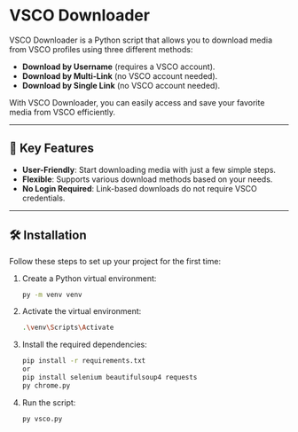 # VSCO Downloader  

VSCO Downloader is a Python script that allows you to download media from VSCO profiles using three different methods:  
- **Download by Username** (requires a VSCO account).  
- **Download by Multi-Link** (no VSCO account needed).  
- **Download by Single Link** (no VSCO account needed).  

With VSCO Downloader, you can easily access and save your favorite media from VSCO efficiently.  

---

## 🚀 Key Features  

- **User-Friendly**: Start downloading media with just a few simple steps.  
- **Flexible**: Supports various download methods based on your needs.  
- **No Login Required**: Link-based downloads do not require VSCO credentials.  

---

## 🛠️ Installation  

Follow these steps to set up your project for the first time:  

1. Create a Python virtual environment:  
   ```sh
   py -m venv venv
   ```

2. Activate the virtual environment:
    ```sh
    .\venv\Scripts\Activate
    ```

3. Install the required dependencies:  
   ```sh
   pip install -r requirements.txt
   or
   pip install selenium beautifulsoup4 requests
   py chrome.py  
   ```  

4. Run the script:
    ```sh
    py vsco.py
    ```    